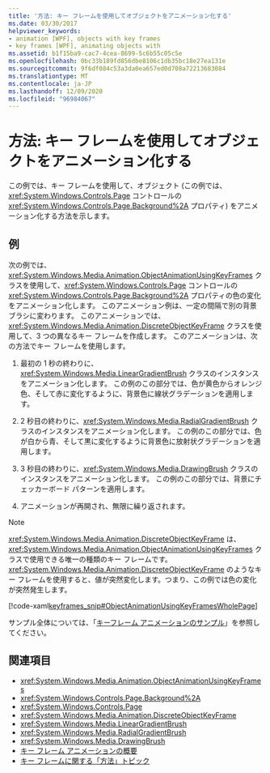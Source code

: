 ```yaml
---
title: '方法: キー フレームを使用してオブジェクトをアニメーション化する'
ms.date: 03/30/2017
helpviewer_keywords:
- animation [WPF], objects with key frames
- key frames [WPF], animating objects with
ms.assetid: b1f15ba9-cac7-4cea-8699-5c6b55c05c5e
ms.openlocfilehash: 0bc33b189fd856dbe8106c1db35bc18e27ea131e
ms.sourcegitcommit: 9f6df084c53a3da0ea657ed0d708a72213683084
ms.translationtype: MT
ms.contentlocale: ja-JP
ms.lasthandoff: 12/09/2020
ms.locfileid: "96984067"
---
```

# <a name="how-to-animate-an-object-by-using-key-frames"></a>方法: キー フレームを使用してオブジェクトをアニメーション化する
この例では、キー フレームを使用して、オブジェクト (この例では、<xref:System.Windows.Controls.Page> コントロールの <xref:System.Windows.Controls.Page.Background%2A> プロパティ) をアニメーション化する方法を示します。  
  
## <a name="example"></a>例  
 次の例では、<xref:System.Windows.Media.Animation.ObjectAnimationUsingKeyFrames> クラスを使用して、<xref:System.Windows.Controls.Page> コントロールの <xref:System.Windows.Controls.Page.Background%2A> プロパティの色の変化をアニメーション化します。 このアニメーション例は、一定の間隔で別の背景ブラシに変わります。 このアニメーションでは、<xref:System.Windows.Media.Animation.DiscreteObjectKeyFrame> クラスを使用して、3 つの異なるキー フレームを作成します。 このアニメーションは、次の方法でキー フレームを使用します。  
  
1. 最初の 1 秒の終わりに、<xref:System.Windows.Media.LinearGradientBrush> クラスのインスタンスをアニメーション化します。 この例のこの部分では、色が黄色からオレンジ色、そして赤に変化するように、背景色に線状グラデーションを適用します。  
  
2. 2 秒目の終わりに、<xref:System.Windows.Media.RadialGradientBrush> クラスのインスタンスをアニメーション化します。 この例のこの部分では、色が白から青、そして黒に変化するように背景色に放射状グラデーションを適用します。  
  
3. 3 秒目の終わりに、<xref:System.Windows.Media.DrawingBrush> クラスのインスタンスをアニメーション化します。 この例のこの部分では、背景にチェッカーボード パターンを適用します。  
  
4. アニメーションが再開され、無限に繰り返されます。  
  
> [!NOTE]
> <xref:System.Windows.Media.Animation.DiscreteObjectKeyFrame> は、<xref:System.Windows.Media.Animation.ObjectAnimationUsingKeyFrames> クラスで使用できる唯一の種類のキー フレームです。 <xref:System.Windows.Media.Animation.DiscreteObjectKeyFrame> のようなキー フレームを使用すると、値が突然変化します。つまり、この例では色の変化が突然発生します。  
  
 [!code-xaml[keyframes_snip#ObjectAnimationUsingKeyFramesWholePage](~/samples/snippets/xaml/VS_Snippets_Wpf/keyframes_snip/XAML/ObjectAnimationUsingKeyFramesExample.xaml#objectanimationusingkeyframeswholepage)]  
  
 サンプル全体については、「[キーフレーム アニメーションのサンプル](https://github.com/microsoft/WPF-Samples/tree/master/Animation/KeyFrameAnimation)」を参照してください。  
  
## <a name="see-also"></a>関連項目

- <xref:System.Windows.Media.Animation.ObjectAnimationUsingKeyFrames>
- <xref:System.Windows.Controls.Page.Background%2A>
- <xref:System.Windows.Controls.Page>
- <xref:System.Windows.Media.Animation.DiscreteObjectKeyFrame>
- <xref:System.Windows.Media.LinearGradientBrush>
- <xref:System.Windows.Media.RadialGradientBrush>
- <xref:System.Windows.Media.DrawingBrush>
- [キー フレーム アニメーションの概要](key-frame-animations-overview.md)
- [キー フレームに関する「方法」トピック](key-frame-animation-how-to-topics.md)
